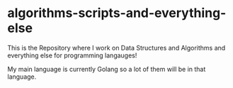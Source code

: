 # algorithms-scripts-and-everything-else
 
This is the Repository where I work on Data Structures and Algorithms and everything else for programming langauges!

My main language is currently Golang so a lot of them will be in that language.
